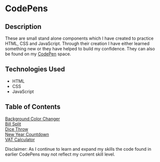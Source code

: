 # CodePens

## Description

These are small stand alone components which I have created to practice HTML, CSS and JavaScript. Through their creation I have either learned something new or they have helped to build my confidence. They can also be found on my [CodePen](https://codepen.io/m5fgn) space.


## Technologies Used

* HTML
* CSS
* JavaScript

## Table of Contents

[Background Color Changer](https://github.com/M5FGN/codepens/tree/master/background_color_changer)</br>
[Bill Split](https://github.com/M5FGN/codepens/tree/master/billsplit)</br>
[Dice Throw](https://github.com/M5FGN/codepens/tree/master/dice_throw)</br>
[New Year Countdown](https://github.com/M5FGN/codepens/tree/master/new_year_countdown)</br>
[VAT Calculator](https://github.com/M5FGN/codepens/tree/master/vat_calculator)</br>

Disclaimer: As I continue to learn and expand my skills the code found in earlier CodePens may not reflect my current skill level.
